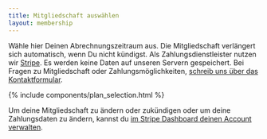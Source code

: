 ```yaml
---
title: Mitgliedschaft auswählen
layout: membership
---
```


Wähle hier Deinen Abrechnungszeitraum aus. Die Mitgliedschaft verlängert sich automatisch, wenn Du nicht kündigst. Als Zahlungsdienstleister nutzen wir [Stripe](https://stripe.com/de). Es werden keine Daten auf unseren Servern gespeichert. Bei Fragen zu Mitgliedschaft oder Zahlungsmöglichkeiten, [schreib uns über das Kontaktformular](/contact/).

{% include components/plan_selection.html %}

Um deine Mitgliedschaft zu ändern oder zukündigen oder um deine Zahlungsdaten zu ändern, kannst du [im Stripe Dashboard deinen Account verwalten](//stripe.com).
